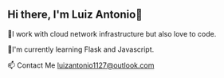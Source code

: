 ## Hi there, I'm Luiz Antonio👋

🔭I work with cloud network infrastructure but also love to code.

🌱I'm currently learning Flask and Javascript.

📫 Contact Me
luizantonio1127@outlook.com

<!--
**Hiroshime/Hiroshime** is a ✨ _special_ ✨ repository because its `README.md` (this file) appears on your GitHub profile.

Here are some ideas to get you started:

- 🔭 I’m currently working on ...
- 🌱 I’m currently learning ...
- 👯 I’m looking to collaborate on ...
- 🤔 I’m looking for help with ...
- 💬 Ask me about ...
- 📫 How to reach me: ...
- 😄 Pronouns: ...
- ⚡ Fun fact: ...
-->
